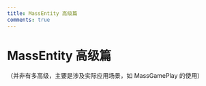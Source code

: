 ```yaml
---
title: MassEntity 高级篇
comments: true
---
```


 # MassEntity 高级篇

（并非有多高级，主要是涉及实际应用场景，如 MassGamePlay 的使用）






 

 
